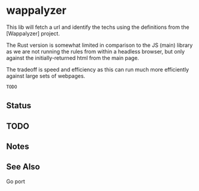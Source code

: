 
# wappalyzer

This lib will fetch a url and identify the techs using the definitions from the [Wappalyzer] project.

The Rust version is somewhat limited in comparison to the JS (main) library as we are not running the rules from within a headless browser, but only against the initially-returned html from the main page.

The tradeoff is speed and efficiency as this can run much more efficiently against large sets of webpages.

```rust
TODO
```

## Status

## TODO

## Notes

## See Also
[Main Wappalizer proj]:https://github.com/AliasIO/wappalyzer/
Go port